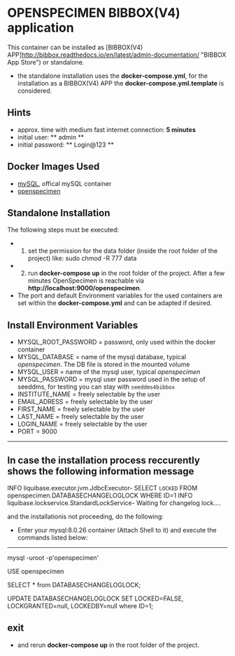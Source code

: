# OPENSPECIMEN BIBBOX(V4) application

This container can be installed as [BIBBOX(V4) APP]http://bibbox.readthedocs.io/en/latest/admin-documentation/ "BIBBOX App Store") or standalone. 
* the standalone installation uses the **docker-compose.yml**, for the installation as a BIBBOX(V4) APP the **docker-compose.yml.template** is considered.


## Hints

* approx. time with medium fast internet connection: **5 minutes**
* initial user: ** admin **
* initial password: ** Login@123 **


## Docker Images Used 

 * [mySQL](https://hub.docker.com/_/mysql/), offical mySQL container
 * [openspecimen](https://hub.docker.com/r/bibbox/openspecimen/tags)
 

## Standalone Installation 

The following steps must be executed:
* 1) set the permission for the data folder (inside the root folder of the project) like: sudo chmod -R 777 data 
* 2) run **docker-compose up** in the root folder of the project. After a few minutes OpenSpecimen is reachable via **http://localhost:9000/openspecimen**.
* The port and default Environment variables for the used containers are set within the **docker-compose.yml** and can be adapted if desired.


## Install Environment Variables

  * MYSQL_ROOT_PASSWORD = password, only used within the docker container
  * MYSQL_DATABASE = name of the mysql database, typical *openspecimen*. The DB file is stored in the mounted volume
  * MYSQL_USER = name of the mysql user, typical *openspecimen*
  * MYSQL_PASSWORD = mysql user password used in the setup of seeddms, for testing you can stay with `seeddms4bibbox`
  * INSTITUTE_NAME = freely selectable by the user
  * EMAIL_ADRESS = freely selectable by the user
  * FIRST_NAME = freely selectable by the user
  * LAST_NAME = freely selectable by the user
  * LOGIN_NAME = freely selectable by the user
  * PORT = 9000


------------------------------------------------------------------------------------------
## In case the installation process reccurently shows the following information message

INFO  liquibase.executor.jvm.JdbcExecutor- SELECT `LOCKED` FROM openspecimen.DATABASECHANGELOGLOCK WHERE ID=1
INFO  liquibase.lockservice.StandardLockService- Waiting for changelog lock....

and the installationis not proceeding, do the following:
* Enter your mysql:8.0.26 container (Attach Shell to it) and execute the commands listed below:
------------------------------------------------------------------------------------------
mysql -uroot -p'openspecimen'

USE openspecimen

SELECT * from DATABASECHANGELOGLOCK;

UPDATE DATABASECHANGELOGLOCK SET LOCKED=FALSE, LOCKGRANTED=null, LOCKEDBY=null where ID=1;

exit
------------------------------------------------------------------------------------------
* and rerun **docker-compose up** in the root folder of the project.  

